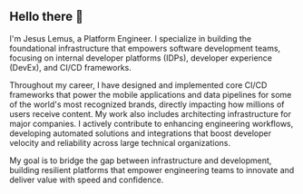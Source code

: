 ## Hello there 👋

I'm Jesus Lemus, a Platform Engineer. I specialize in building the foundational infrastructure that empowers software development teams, focusing on internal developer platforms (IDPs), developer experience (DevEx), and CI/CD frameworks.

Throughout my career, I have designed and implemented core CI/CD frameworks that power the mobile applications and data pipelines for some of the world's most recognized brands, directly impacting how millions of users receive content. My work also includes architecting infrastructure for major companies. I actively contribute to enhancing engineering workflows, developing automated solutions and integrations that boost developer velocity and reliability across large technical organizations.

My goal is to bridge the gap between infrastructure and development, building resilient platforms that empower engineering teams to innovate and deliver value with speed and confidence.
